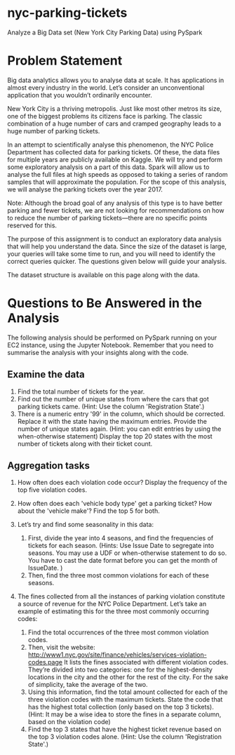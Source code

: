 # nyc-parking-tickets
Analyze a Big Data set (New York City Parking Data) using PySpark

# Problem Statement
Big data analytics allows you to analyse data at scale. It has applications in almost every industry in the world. Let’s consider an unconventional application that you wouldn’t ordinarily encounter.

 

New York City is a thriving metropolis. Just like most other metros its size, one of the biggest problems its citizens face is parking. The classic combination of a huge number of cars and cramped geography leads to a huge number of parking tickets.

 

In an attempt to scientifically analyse this phenomenon, the NYC Police Department has collected data for parking tickets. Of these, the data files for multiple years are publicly available on Kaggle. We will try and perform some exploratory analysis on a part of this data. Spark will allow us to analyse the full files at high speeds as opposed to taking a series of random samples that will approximate the population. For the scope of this analysis, we will analyse the parking tickets over the year 2017. 

 

Note: Although the broad goal of any analysis of this type is to have better parking and fewer tickets, we are not looking for recommendations on how to reduce the number of parking tickets—there are no specific points reserved for this.

 

The purpose of this assignment is to conduct an exploratory data analysis that will help you understand the data. Since the size of the dataset is large, your queries will take some time to run, and you will need to identify the correct queries quicker. The questions given below will guide your analysis.

 

The dataset structure is available on this page along with the data.


 
# Questions to Be Answered in the Analysis
The following analysis should be performed on PySpark running on your EC2 instance, using the Jupyter Notebook. Remember that you need to summarise the analysis with your insights along with the code.

 

## Examine the data

1. Find the total number of tickets for the year.
2. Find out the number of unique states from where the cars that got parking tickets came. (Hint: Use the column 'Registration State'.)
3. There is a numeric entry '99' in the column, which should be corrected. Replace it with the state having the maximum entries. Provide the number of unique states again.
(Hint: you can edit entries by using the when-otherwise statement)
Display the top 20 states with the most number of tickets along with their ticket count.
 

## Aggregation tasks

1. How often does each violation code occur? Display the frequency of the top five violation codes.
2. How often does each 'vehicle body type' get a parking ticket? How about the 'vehicle make'? Find the top 5 for both.
3. Let’s try and find some seasonality in this data:
    1. First, divide the year into 4 seasons, and find the frequencies of tickets for each season. (Hints: Use Issue Date to segregate into seasons. You may use a UDF or when-otherwise statement to do so. You have to cast the date format before you can get the month of IssueDate. )
    2. Then, find the three most common violations for each of these seasons. 

4. The fines collected from all the instances of parking violation constitute a source of revenue for the NYC Police Department. Let’s take an example of estimating this for the three most commonly occurring codes:
    1. Find the total occurrences of the three most common violation codes.
    2. Then, visit the website: http://www1.nyc.gov/site/finance/vehicles/services-violation-codes.page It lists the fines associated with different violation codes. They’re divided into two categories: one for the highest-density locations in the city and the other for the rest of the city. For the sake of simplicity, take the average of the two.
    3. Using this information, find the total amount collected for each of the three violation codes with the maximum tickets. State the code that has the highest total collection (only based on the top 3 tickets). (Hint: It may be a wise idea to store the fines in a separate column, based on the violation code)
    4. Find the top 3 states that have the highest ticket revenue based on the top 3 violation codes alone. (Hint: Use the column 'Registration State'.)

